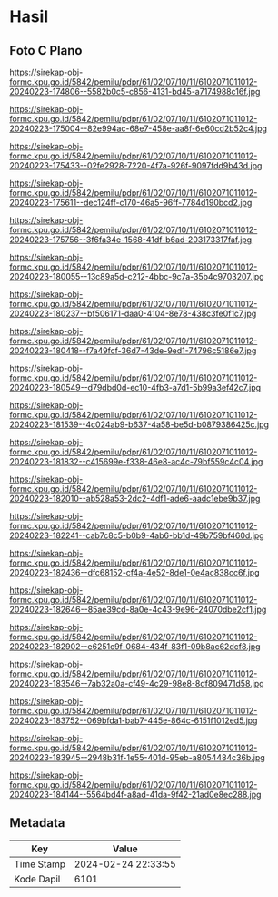 # Hasil

## Foto C Plano

https://sirekap-obj-formc.kpu.go.id/5842/pemilu/pdpr/61/02/07/10/11/6102071011012-20240223-174806--5582b0c5-c856-4131-bd45-a7174988c16f.jpg

https://sirekap-obj-formc.kpu.go.id/5842/pemilu/pdpr/61/02/07/10/11/6102071011012-20240223-175004--82e994ac-68e7-458e-aa8f-6e60cd2b52c4.jpg

https://sirekap-obj-formc.kpu.go.id/5842/pemilu/pdpr/61/02/07/10/11/6102071011012-20240223-175433--02fe2928-7220-4f7a-926f-9097fdd9b43d.jpg

https://sirekap-obj-formc.kpu.go.id/5842/pemilu/pdpr/61/02/07/10/11/6102071011012-20240223-175611--dec124ff-c170-46a5-96ff-7784d190bcd2.jpg

https://sirekap-obj-formc.kpu.go.id/5842/pemilu/pdpr/61/02/07/10/11/6102071011012-20240223-175756--3f6fa34e-1568-41df-b6ad-203173317faf.jpg

https://sirekap-obj-formc.kpu.go.id/5842/pemilu/pdpr/61/02/07/10/11/6102071011012-20240223-180055--13c89a5d-c212-4bbc-9c7a-35b4c9703207.jpg

https://sirekap-obj-formc.kpu.go.id/5842/pemilu/pdpr/61/02/07/10/11/6102071011012-20240223-180237--bf506171-daa0-4104-8e78-438c3fe0f1c7.jpg

https://sirekap-obj-formc.kpu.go.id/5842/pemilu/pdpr/61/02/07/10/11/6102071011012-20240223-180418--f7a49fcf-36d7-43de-9ed1-74796c5186e7.jpg

https://sirekap-obj-formc.kpu.go.id/5842/pemilu/pdpr/61/02/07/10/11/6102071011012-20240223-180549--d79dbd0d-ec10-4fb3-a7d1-5b99a3ef42c7.jpg

https://sirekap-obj-formc.kpu.go.id/5842/pemilu/pdpr/61/02/07/10/11/6102071011012-20240223-181539--4c024ab9-b637-4a58-be5d-b0879386425c.jpg

https://sirekap-obj-formc.kpu.go.id/5842/pemilu/pdpr/61/02/07/10/11/6102071011012-20240223-181832--c415699e-f338-46e8-ac4c-79bf559c4c04.jpg

https://sirekap-obj-formc.kpu.go.id/5842/pemilu/pdpr/61/02/07/10/11/6102071011012-20240223-182010--ab528a53-2dc2-4df1-ade6-aadc1ebe9b37.jpg

https://sirekap-obj-formc.kpu.go.id/5842/pemilu/pdpr/61/02/07/10/11/6102071011012-20240223-182241--cab7c8c5-b0b9-4ab6-bb1d-49b759bf460d.jpg

https://sirekap-obj-formc.kpu.go.id/5842/pemilu/pdpr/61/02/07/10/11/6102071011012-20240223-182436--dfc68152-cf4a-4e52-8de1-0e4ac838cc6f.jpg

https://sirekap-obj-formc.kpu.go.id/5842/pemilu/pdpr/61/02/07/10/11/6102071011012-20240223-182646--85ae39cd-8a0e-4c43-9e96-24070dbe2cf1.jpg

https://sirekap-obj-formc.kpu.go.id/5842/pemilu/pdpr/61/02/07/10/11/6102071011012-20240223-182902--e6251c9f-0684-434f-83f1-09b8ac62dcf8.jpg

https://sirekap-obj-formc.kpu.go.id/5842/pemilu/pdpr/61/02/07/10/11/6102071011012-20240223-183546--7ab32a0a-cf49-4c29-98e8-8df809471d58.jpg

https://sirekap-obj-formc.kpu.go.id/5842/pemilu/pdpr/61/02/07/10/11/6102071011012-20240223-183752--069bfda1-bab7-445e-864c-6151f1012ed5.jpg

https://sirekap-obj-formc.kpu.go.id/5842/pemilu/pdpr/61/02/07/10/11/6102071011012-20240223-183945--2948b31f-1e55-401d-95eb-a8054484c36b.jpg

https://sirekap-obj-formc.kpu.go.id/5842/pemilu/pdpr/61/02/07/10/11/6102071011012-20240223-184144--5564bd4f-a8ad-41da-9f42-21ad0e8ec288.jpg


## Metadata

| Key        | Value               |
| ---------- | ------------------- |
| Time Stamp | 2024-02-24 22:33:55 |
| Kode Dapil | 6101                |



